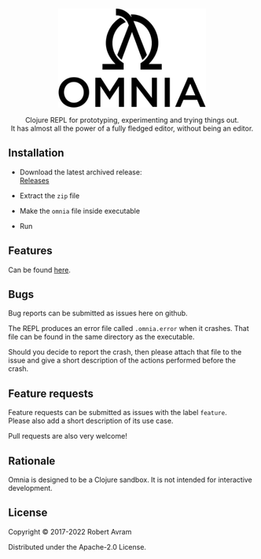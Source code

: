 <p align=center>
<img src="docs/images/omnia-logo.png" width="300" alt="omnia_logo">
</p>

<p align=center>
Clojure REPL for prototyping, experimenting and trying things out. <br />
It has almost all the power of a fully fledged editor, without being an editor.
</p>

## Installation

* Download the latest archived release: <br />
  [Releases](https://github.com/AvramRobert/omnia/releases)

* Extract the `zip` file

* Make the `omnia` file inside executable

* Run

## Features

Can be found [here](docs/features.md).

## Bugs

Bug reports can be submitted as issues here on github.

The REPL produces an error file called `.omnia.error` when it crashes. 
That file can be found in the same directory as the executable.

Should you decide to report the crash, then please attach that file to the issue and give a short description
of the actions performed before the crash.

## Feature requests

Feature requests can be submitted as issues with the label `feature`. <br />
Please also add a short description of its use case.

Pull requests are also very welcome!

## Rationale

Omnia is designed to be a Clojure sandbox. It is not intended for interactive development.

## License

Copyright © 2017-2022 Robert Avram

Distributed under the Apache-2.0 License.
